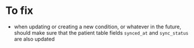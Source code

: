 # To fix 

- when updating or creating a new condition, or whatever in the future, should make sure that the patient table fields `synced_at` and `sync_status` are also updated